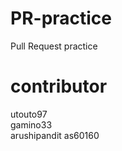 # PR-practice  
Pull Request practice

contributor  
======    
utouto97  
gamino33  
arushipandit
as60160
